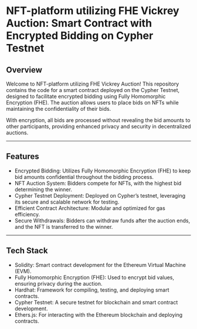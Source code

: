 # NFT-platform utilizing FHE Vickrey Auction: Smart Contract with Encrypted Bidding on Cypher Testnet

## Overview

Welcome to NFT-platform utilizing FHE Vickrey Auction! This repository contains the code for a smart contract deployed on the Cypher Testnet, designed to facilitate encrypted bidding using Fully Homomorphic Encryption (FHE). The auction allows users to place bids on NFTs while maintaining the confidentiality of their bids.

With encryption, all bids are processed without revealing the bid amounts to other participants, providing enhanced privacy and security in decentralized auctions.

----------

## Features

-   Encrypted Bidding: Utilizes Fully Homomorphic Encryption (FHE) to keep bid amounts confidential throughout the bidding process.
-   NFT Auction System: Bidders compete for NFTs, with the highest bid determining the winner.
-   Cypher Testnet Deployment: Deployed on Cypher’s testnet, leveraging its secure and scalable network for testing.
-   Efficient Contract Architecture: Modular and optimized for gas efficiency.
-   Secure Withdrawals: Bidders can withdraw funds after the auction ends, and the NFT is transferred to the winner.

----------

## Tech Stack

-   Solidity: Smart contract development for the Ethereum Virtual Machine (EVM).
-   Fully Homomorphic Encryption (FHE): Used to encrypt bid values, ensuring privacy during the auction.
-   Hardhat: Framework for compiling, testing, and deploying smart contracts.
-   Cypher Testnet: A secure testnet for blockchain and smart contract development.
-   Ethers.js: For interacting with the Ethereum blockchain and deploying contracts.
